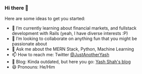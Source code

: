 ### Hi there 👋

Here are some ideas to get you started:

- 🌱 I’m currently learning about financial markets, and fullstack development with Rails (yeah, I have diverse interests :P)
- 👯 I’m looking to collaborate on anything fun that you might be passionate about
- 💬 Ask me about the MERN Stack, Python, Machine Learning
- 📫 How to reach me: Twitter [@JustAnotherYash](https://twitter.com/JustAnotherYash)
- 📖 Blog: Kinda outdated, but here you go: [Yash Shah's blog](https://yashshah1.github.io/blog/)
- 😄 Pronouns: He/Him
